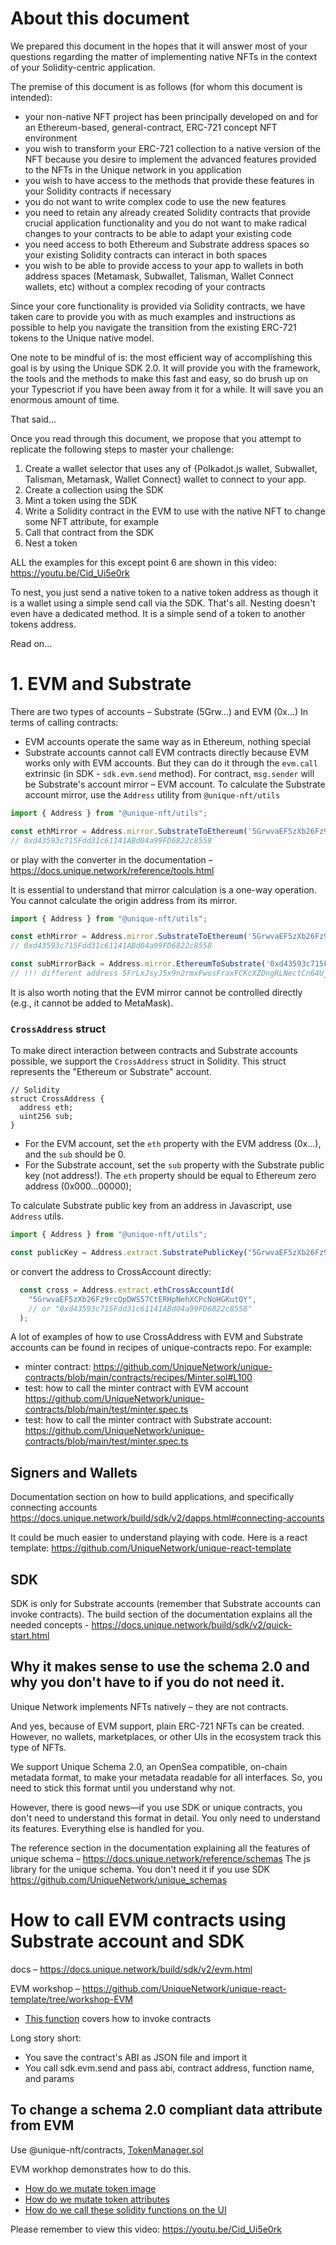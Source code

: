 # About this document

We prepared this document in the hopes that it will answer most of your questions regarding the matter of implementing native NFTs in the context of your Solidity-centric application. 

The premise of this document is as follows (for whom this document is intended): 

- your non-native NFT project has been principally developed on and for an Ethereum-based, general-contract, ERC-721 concept NFT environment
- you wish to transform your ERC-721 collection to a native version of the NFT because you desire to implement the advanced features provided to the NFTs in the Unique network in you application
- you wish to have access to the methods that provide these features in your Solidity contracts if necessary
- you do not want to write complex code to use the new features
- you need to retain any already created Solidity contracts that provide crucial application functionality and you do not want to make radical changes to your contracts to be able to adapt your existing code
- you need access to both Ethereum and Substrate address spaces so your existing Solidity contracts can interact in both spaces
- you wish to be able to provide access to your app to wallets in both address spaces (Metamask, Subwallet, Talisman, Wallet Connect wallets, etc) without a complex recoding of your contracts

Since your core functionality is provided via Solidity contracts, we have taken care to provide you with as much examples and instructions as possible to help you navigate the transition from the existing ERC-721 tokens to the Unique native model.

One note to be mindful of is: the most efficient way of accomplishing this goal is by using the Unique SDK 2.0. It will provide you with the framework, the tools and the methods to make this fast and easy, so do brush up on your Typescriot if you have been away from it for a while. It will save you an enormous amount of time.

That said...

Once you read through this document, we propose that you attempt to replicate the following steps to master your challenge:

1. Create a wallet selector that uses any of {Polkadot.js wallet, Subwallet, Talisman, Metamask, Wallet Connect} wallet to connect to your app.
2. Create a collection using the SDK
3. Mint a token using the SDK
4. Write a Solidity contract in the EVM to use with the native NFT to change some NFT attribute, for example
5. Call that contract from the SDK
6. Nest a token

ALL the examples for this except point 6 are shown in this video: https://youtu.be/Cid_Ui5e0rk

To nest, you just send a native token to a native token address as though it is a wallet using a simple send call via the SDK. That's all. Nesting doesn't even have a dedicated method. It is a simple send of a token to another tokens address.

Read on...


# 1. EVM and Substrate

There are two types of accounts – Substrate (5Grw...) and EVM (0x...)
In terms of calling contracts:
- EVM accounts operate the same way as in Ethereum, nothing special
- Substrate accounts cannot call EVM contracts directly because EVM works only with EVM accounts. But they can do it through the `evm.call` extrinsic (in SDK - `sdk.evm.send` method). For contract, `msg.sender` will be Substrate's account mirror – EVM account. To calculate the Substrate account mirror, use the `Address` utility from `@unique-nft/utils`

```ts
import { Address } from "@unique-nft/utils";

const ethMirror = Address.mirror.SubstrateToEthereum('5GrwvaEF5zXb26Fz9rcQpDWS57CtERHpNehXCPcNoHGKutQY');
// 0xd43593c715Fdd31c61141ABd04a99FD6822c8558
```

or play with the converter in the documentation – https://docs.unique.network/reference/tools.html

It is essential to understand that mirror calculation is a one-way operation. You cannot calculate the origin address from its mirror.

```ts
import { Address } from "@unique-nft/utils";

const ethMirror = Address.mirror.SubstrateToEthereum('5GrwvaEF5zXb26Fz9rcQpDWS57CtERHpNehXCPcNoHGKutQY');
// 0xd43593c715Fdd31c61141ABd04a99FD6822c8558

const subMirrorBack = Address.mirror.EthereumToSubstrate('0xd43593c715Fdd31c61141ABd04a99FD6822c8558');
// !!! different address 5FrLxJsyJ5x9n2rmxFwosFraxFCKcXZDngRLNectCn64UjtZ != 5GrwvaEF5zXb26Fz9rcQpDWS57CtERHpNehXCPcNoHGKutQY
```

It is also worth noting that the EVM mirror cannot be controlled directly (e.g., it cannot be added to MetaMask).

### `CrossAddress` struct

To make direct interaction between contracts and Substrate accounts possible, we support the `CrossAddress` struct in Solidity. This struct represents the "Ethereum or Substrate" account. 

```Solidity
// Solidity
struct CrossAddress {
  address eth;
  uint256 sub;
}
```

*   For the EVM account, set the `eth` property with the EVM address (0x...), and the `sub` should be 0.
*   For the Substrate account, set the `sub` property with the Substrate public key (not address!). The `eth` property should be equal to Ethereum zero address (0x000...00000);

To calculate Substrate public key from an address in Javascript, use `Address` utils.

```ts
import { Address } from "@unique-nft/utils";

const publicKey = Address.extract.SubstratePublicKey("5GrwvaEF5zXb26Fz9rcQpDWS57CtERHpNehXCPcNoHGKutQY");
```

or convert the address to CrossAccount directly:

```ts
  const cross = Address.extract.ethCrossAccountId(
    "5GrwvaEF5zXb26Fz9rcQpDWS57CtERHpNehXCPcNoHGKutQY",
    // or "0xd43593c715Fdd31c61141ABd04a99FD6822c8558"
  );
```

A lot of examples of how to use CrossAddress with EVM and Substrate accounts can be found in recipes of unique-contracts repo. For example:
- minter contract: https://github.com/UniqueNetwork/unique-contracts/blob/main/contracts/recipes/Minter.sol#L100
- test: how to call the minter contract with EVM account https://github.com/UniqueNetwork/unique-contracts/blob/main/test/minter.spec.ts
- test: how to call the minter contract with Substrate account: https://github.com/UniqueNetwork/unique-contracts/blob/main/test/minter.spec.ts

## Signers and Wallets

Documentation section on how to build applications, and specifically connecting accounts
https://docs.unique.network/build/sdk/v2/dapps.html#connecting-accounts

It could be much easier to understand playing with code. Here is a react template: https://github.com/UniqueNetwork/unique-react-template

## SDK

SDK is only for Substrate accounts (remember that Substrate accounts can invoke contracts).
The build section of the documentation explains all the needed concepts - https://docs.unique.network/build/sdk/v2/quick-start.html

## Why it makes sense to use the schema 2.0 and why you don't have to if you do not need it.

Unique Network implements NFTs natively – they are not contracts.

And yes, because of EVM support, plain ERC-721 NFTs can be created. However, no wallets, marketplaces, or other UIs in the ecosystem track this type of NFTs.

We support Unique Schema 2.0, an OpenSea compatible, on-chain metadata format, to make your metadata readable for all interfaces. So, you need to stick this format until you understand why not.

However, there is good news—if you use SDK or unique contracts, you don't need to understand this format in detail. You only need to understand its features. Everything else is handled for you.

The reference section in the documentation explaining all the features of unique schema – https://docs.unique.network/reference/schemas
The js library for the unique schema. You don't need it if you use SDK https://github.com/UniqueNetwork/unique_schemas 

# How to call EVM contracts using Substrate account and SDK

docs – https://docs.unique.network/build/sdk/v2/evm.html

EVM workshop – https://github.com/UniqueNetwork/unique-react-template/tree/workshop-EVM
- [This function](https://github.com/UniqueNetwork/unique-react-template/blob/ab923457ece54f6ac6d1f2f47fc08ea52363dad1/src/pages/BreedingPage.tsx#L58-L107) covers how to invoke contracts 

Long story short:

- You save the contract's ABI as JSON file and import it
- You call sdk.evm.send and pass abi, contract address, function name, and params

## To change a schema 2.0 compliant data attribute from EVM

Use @unique-nft/contracts, [TokenManager.sol](https://github.com/UniqueNetwork/unique-contracts?tab=readme-ov-file#tokenmanagersol)

EVM workhop demonstrates how to do this.

- [How do we mutate token image](https://github.com/UniqueNetwork/unique-react-template/blob/ab923457ece54f6ac6d1f2f47fc08ea52363dad1/contracts/contracts/BreedingGame.sol#L111-L119) 
- [How do we mutate token attributes](https://github.com/UniqueNetwork/unique-react-template/blob/ab923457ece54f6ac6d1f2f47fc08ea52363dad1/contracts/contracts/BreedingGame.sol#L197-L202)
- [How do we call these solidity functions on the UI](https://github.com/UniqueNetwork/unique-react-template/blob/ab923457ece54f6ac6d1f2f47fc08ea52363dad1/src/pages/BreedingPage.tsx#L138-L173)


Please remember to view this video:  https://youtu.be/Cid_Ui5e0rk
